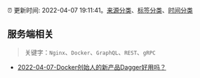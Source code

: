:alarm_clock: 更新时间: 2022-04-07 19:11:41。[来源分类](../README.md)、[标签分类](../TAGS.md)、[时间分类](../TIMELINE.md)

## 服务端相关


> 关键字：`Nginx`、`Docker`、`GraphQL`、`REST`、`gRPC`



- [2022-04-07-Docker创始人的新产品Dagger好用吗？](https://toutiao.io/k/0cl3zma) 